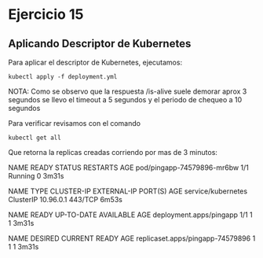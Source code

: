 # Ejercicio 15

## Aplicando Descriptor de Kubernetes
Para aplicar el descriptor de Kubernetes, ejecutamos:

    kubectl apply -f deployment.yml

NOTA: Como se observo que la respuesta /is-alive suele demorar aprox 3 segundos se llevo el timeout a 5 segundos y el periodo de chequeo a 10 segundos

Para verificar revisamos con el comando 

    kubectl get all

Que retorna la replicas creadas corriendo por mas de 3 minutos:

NAME                         READY   STATUS    RESTARTS   AGE
pod/pingapp-74579896-mr6bw   1/1     Running   0          3m31s

NAME                 TYPE        CLUSTER-IP   EXTERNAL-IP   PORT(S)   AGE
service/kubernetes   ClusterIP   10.96.0.1    <none>        443/TCP   6m53s

NAME                      READY   UP-TO-DATE   AVAILABLE   AGE
deployment.apps/pingapp   1/1     1            1           3m31s

NAME                               DESIRED   CURRENT   READY   AGE
replicaset.apps/pingapp-74579896   1         1         1       3m31s